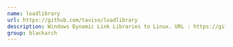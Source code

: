 ```yaml
---
name: loadlibrary
url: https://github.com/taviso/loadlibrary
description: Windows Dynamic Link Libraries to Linux. URL : https://github.com/taviso/loadlibrary Groups : blackarch blackarch-binary
group: blackarch
---
```

